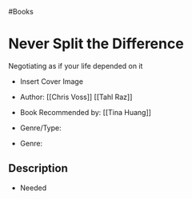 #Books


# Never Split the Difference
Negotiating as if your life depended on it

- Insert Cover Image

- Author: [[Chris Voss]]   [[Tahl Raz]]
- Book Recommended by: [[Tina Huang]]
- Genre/Type: 
- Genre: 


## Description
- Needed


